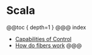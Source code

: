 # Scala
@@toc { depth=1 }
@@@ index

* [Capabilities of Control](martin/index.md)
* [How do fibers work](fiber/index.md)
@@@